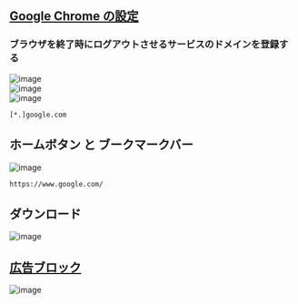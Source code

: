 ## [Google Chrome の設定](https://github.com/winofsql/policies-chrome)

### ブラウザを終了時にログアウトさせるサービスのドメインを登録する
![image](https://user-images.githubusercontent.com/1501327/163702374-adf4fe74-61cf-433d-a8d1-31952dcf8e8b.png)\
![image](https://user-images.githubusercontent.com/1501327/162353063-283c81b3-20f0-4d91-900d-e88d0ae6a9d9.png)\
![image](https://user-images.githubusercontent.com/1501327/163702402-3183dc3c-9439-49db-81d3-e1fc73d201fd.png)
```
[*.]google.com
```

## ホームボタン と ブークマークバー

![image](https://user-images.githubusercontent.com/1501327/159197162-9a8f82df-188f-4172-a6c2-34a3f284bb98.png)
```
https://www.google.com/
```

## ダウンロード

![image](https://user-images.githubusercontent.com/1501327/159197247-af8c67b5-bafc-43cd-a7b0-3235940a7862.png)


## [広告ブロック](https://chrome.google.com/webstore/detail/adblock-%E2%80%94-best-ad-blocker/gighmmpiobklfepjocnamgkkbiglidom)

![image](https://user-images.githubusercontent.com/1501327/162353261-aa5d7984-d7da-493d-838a-f752665c40bf.png)
